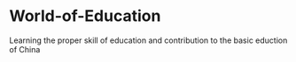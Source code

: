 # World-of-Education
Learning the proper skill of education and contribution to the basic eduction of China

